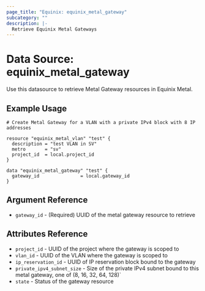 ```yaml
---
page_title: "Equinix: equinix_metal_gateway"
subcategory: ""
description: |-
  Retrieve Equinix Metal Gateways
---
```


# Data Source: equinix\_metal\_gateway

Use this datasource to retrieve Metal Gateway resources in Equinix Metal.

## Example Usage

```hcl
# Create Metal Gateway for a VLAN with a private IPv4 block with 8 IP addresses

resource "equinix_metal_vlan" "test" {
  description = "test VLAN in SV"
  metro       = "sv"
  project_id  = local.project_id
}

data "equinix_metal_gateway" "test" {
  gateway_id               = local.gateway_id
}
```

## Argument Reference

* `gateway_id` - (Required) UUID of the metal gateway resource to retrieve

## Attributes Reference

* `project_id` - UUID of the project where the gateway is scoped to
* `vlan_id` - UUID of the VLAN where the gateway is scoped to
* `ip_reservation_id` - UUID of IP reservation block bound to the gateway
* `private_ipv4_subnet_size` - Size of the private IPv4 subnet bound to this metal gateway, one of (8, 16, 32, 64, 128)`
* `state` - Status of the gateway resource
